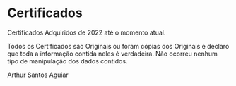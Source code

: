 # Certificados

Certificados Adquiridos de 2022 até o momento atual.

Todos os Certificados são Originais ou foram cópias dos Originais e declaro que toda a informação contida neles é verdadeira. Não ocorreu nenhum tipo de manipulação dos dados contidos.

Arthur Santos Aguiar

<div data-iframe-width="150" data-iframe-height="270" data-share-badge-id="a711a693-57bd-4923-9da1-e7b2df468b33" data-share-badge-host="https://www.credly.com"></div><script type="text/javascript" async src="//cdn.credly.com/assets/utilities/embed.js"></script>
